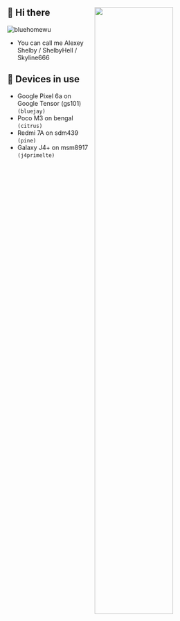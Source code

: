 ## 👋 Hi there <img style="width: 60%;" align="right" src="https://github-profile-summary-cards.vercel.app/api/cards/profile-details?username=ShelbyHell&theme=nord_bright" />
<p align="left"> <img src="https://komarev.com/ghpvc/?username=ShelbyHell" alt="bluehomewu" /> </p>

 - You can call me Alexey Shelby / ShelbyHell / Skyline666

## 📱 Devices in use
 - Google Pixel 6a on Google Tensor (gs101) `(bluejay)`
 - Poco M3 on bengal `(citrus)`
 - Redmi 7A on sdm439 `(pine)`
 - Galaxy J4+ on msm8917 `(j4primelte)`
